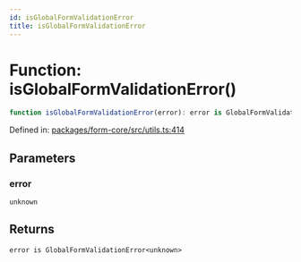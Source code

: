 ```yaml
---
id: isGlobalFormValidationError
title: isGlobalFormValidationError
---
```


<!-- DO NOT EDIT: this page is autogenerated from the type comments -->

# Function: isGlobalFormValidationError()

```ts
function isGlobalFormValidationError(error): error is GlobalFormValidationError<unknown>
```

Defined in: [packages/form-core/src/utils.ts:414](https://github.com/ws-rush/form/blob/main/packages/form-core/src/utils.ts#L414)

## Parameters

### error

`unknown`

## Returns

`error is GlobalFormValidationError<unknown>`
